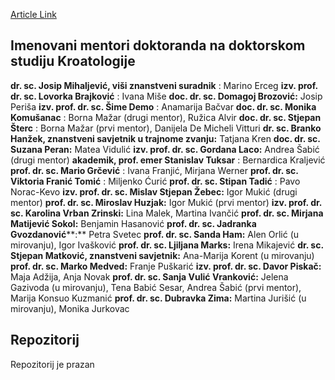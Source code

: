 [Article Link](https://www.fhs.hr/studiji/doktorski/mentori/kroatologija)

## Imenovani mentori doktoranda na doktorskom studiju Kroatologije
**dr. sc. Josip Mihaljević, viši znanstveni suradnik** : Marino Erceg
**izv. prof. dr. sc. Lovorka Brajković** : Ivana Miše
**doc. dr. sc. Domagoj Brozović:** Josip Periša
**izv. prof. dr. sc. Šime Demo** : Anamarija Bačvar
**doc. dr. sc. Monika Komušanac** : Borna Mažar (drugi mentor), Ružica Alvir
**doc. dr. sc. Stjepan Šterc** : Borna Mažar (prvi mentor), Danijela De Micheli Vitturi
**dr. sc. Branko Hanžek, znanstveni savjetnik u trajnome zvanju:** Tatjana Kren
**doc. dr. sc. Suzana Peran:** Matea Vidulić
**izv. prof. dr. sc. Gordana Laco:** Andrea Šabić (drugi mentor)
**akademik, prof. emer Stanislav Tuksar** : Bernardica Kraljević
**prof. dr. sc. Mario Grčević** : Ivana Franjić, Mirjana Werner
**prof. dr. sc. Viktoria Franić Tomić** : Miljenko Ćurić
**prof. dr. sc. Stipan Tadić** : Pavo Norac-Kevo
**izv. prof. dr. sc. Mislav Stjepan Žebec:** Igor Mukić (drugi mentor)
**prof. dr. sc. Miroslav Huzjak:** Igor Mukić (prvi mentor)
**izv. prof. dr. sc. Karolina Vrban Zrinski:** Lina Malek, Martina Ivančić
**prof. dr. sc. Mirjana Matijević Sokol:** Benjamin Hasanović
**prof. dr. sc. Jadranka Gvozdanović****:** Petra Svetec
**prof. dr. sc. Sanda Ham:** Alen Orlić (u mirovanju), Igor Ivašković 
**prof. dr. sc. Ljiljana Marks:** Irena Mikajević
**dr. sc. Stjepan Matković, znanstveni savjetnik:** Ana-Marija Korent (u mirovanju)
**prof. dr. sc. Marko Medved:** Franje Puškarić
**izv. prof. dr. sc. Davor Piskač:** Maja Adžija, Anja Novak
**prof. dr. sc. Sanja Vulić Vranković:** Jelena Gazivoda (u mirovanju), Tena Babić Sesar, Andrea Šabić (prvi mentor), Marija Konsuo Kuzmanić 
**prof. dr. sc. Dubravka Zima:** Martina Jurišić (u mirovanju), Monika Jurkovac
  

## Repozitorij
Repozitorij je prazan
